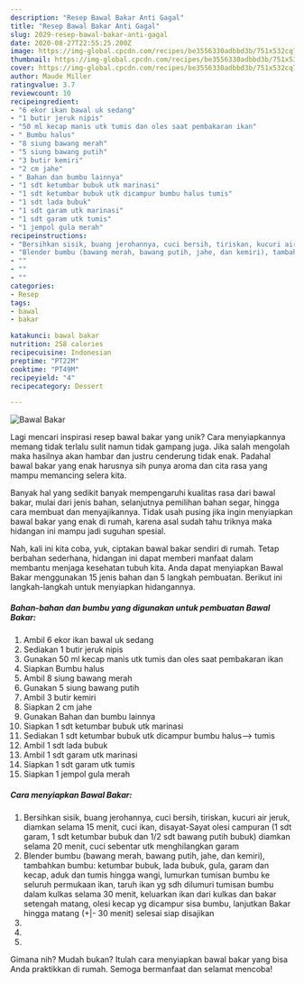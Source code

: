 ```yaml
---
description: "Resep Bawal Bakar Anti Gagal"
title: "Resep Bawal Bakar Anti Gagal"
slug: 2029-resep-bawal-bakar-anti-gagal
date: 2020-08-27T22:55:25.200Z
image: https://img-global.cpcdn.com/recipes/be3556330adbbd3b/751x532cq70/bawal-bakar-foto-resep-utama.jpg
thumbnail: https://img-global.cpcdn.com/recipes/be3556330adbbd3b/751x532cq70/bawal-bakar-foto-resep-utama.jpg
cover: https://img-global.cpcdn.com/recipes/be3556330adbbd3b/751x532cq70/bawal-bakar-foto-resep-utama.jpg
author: Maude Miller
ratingvalue: 3.7
reviewcount: 10
recipeingredient:
- "6 ekor ikan bawal uk sedang"
- "1 butir jeruk nipis"
- "50 ml kecap manis utk tumis dan oles saat pembakaran ikan"
- " Bumbu halus"
- "8 siung bawang merah"
- "5 siung bawang putih"
- "3 butir kemiri"
- "2 cm jahe"
- " Bahan dan bumbu lainnya"
- "1 sdt ketumbar bubuk utk marinasi"
- "1 sdt ketumbar bubuk utk dicampur bumbu halus tumis"
- "1 sdt lada bubuk"
- "1 sdt garam utk marinasi"
- "1 sdt garam utk tumis"
- "1 jempol gula merah"
recipeinstructions:
- "Bersihkan sisik, buang jerohannya, cuci bersih, tiriskan, kucuri air jeruk, diamkan selama 15 menit, cuci ikan, disayat-Sayat olesi campuran (1 sdt garam, 1 sdt ketumbar bubuk dan 1/2 sdt bawang putih bubuk) diamkan selama 20 menit, cuci sebentar utk menghilangkan garam"
- "Blender bumbu (bawang merah, bawang putih, jahe, dan kemiri), tambahkan bumbu: ketumbar bubuk, lada bubuk, gula, garam dan kecap, aduk dan tumis hingga wangi, lumurkan tumisan bumbu ke seluruh permukaan ikan, taruh ikan yg sdh dilumuri tumisan bumbu dalam kulkas selama 30 menit, keluarkan ikan dari kulkas dan bakar setengah matang, olesi kecap yg dicampur sisa bumbu, lanjutkan Bakar hingga matang (+|- 30 menit) selesai siap disajikan"
- ""
- ""
- ""
categories:
- Resep
tags:
- bawal
- bakar

katakunci: bawal bakar 
nutrition: 258 calories
recipecuisine: Indonesian
preptime: "PT22M"
cooktime: "PT49M"
recipeyield: "4"
recipecategory: Dessert

---
```



![Bawal Bakar](https://img-global.cpcdn.com/recipes/be3556330adbbd3b/751x532cq70/bawal-bakar-foto-resep-utama.jpg)

Lagi mencari inspirasi resep bawal bakar yang unik? Cara menyiapkannya memang tidak terlalu sulit namun tidak gampang juga. Jika salah mengolah maka hasilnya akan hambar dan justru cenderung tidak enak. Padahal bawal bakar yang enak harusnya sih punya aroma dan cita rasa yang mampu memancing selera kita.

Banyak hal yang sedikit banyak mempengaruhi kualitas rasa dari bawal bakar, mulai dari jenis bahan, selanjutnya pemilihan bahan segar, hingga cara membuat dan menyajikannya. Tidak usah pusing jika ingin menyiapkan bawal bakar yang enak di rumah, karena asal sudah tahu triknya maka hidangan ini mampu jadi suguhan spesial.




Nah, kali ini kita coba, yuk, ciptakan bawal bakar sendiri di rumah. Tetap berbahan sederhana, hidangan ini dapat memberi manfaat dalam membantu menjaga kesehatan tubuh kita. Anda dapat menyiapkan Bawal Bakar menggunakan 15 jenis bahan dan 5 langkah pembuatan. Berikut ini langkah-langkah untuk menyiapkan hidangannya.

<!--inarticleads1-->

##### Bahan-bahan dan bumbu yang digunakan untuk pembuatan Bawal Bakar:

1. Ambil 6 ekor ikan bawal uk sedang
1. Sediakan 1 butir jeruk nipis
1. Gunakan 50 ml kecap manis utk tumis dan oles saat pembakaran ikan
1. Siapkan  Bumbu halus
1. Ambil 8 siung bawang merah
1. Gunakan 5 siung bawang putih
1. Ambil 3 butir kemiri
1. Siapkan 2 cm jahe
1. Gunakan  Bahan dan bumbu lainnya
1. Siapkan 1 sdt ketumbar bubuk utk marinasi
1. Sediakan 1 sdt ketumbar bubuk utk dicampur bumbu halus—&gt; tumis
1. Ambil 1 sdt lada bubuk
1. Ambil 1 sdt garam utk marinasi
1. Siapkan 1 sdt garam utk tumis
1. Siapkan 1 jempol gula merah




<!--inarticleads2-->

##### Cara menyiapkan Bawal Bakar:

1. Bersihkan sisik, buang jerohannya, cuci bersih, tiriskan, kucuri air jeruk, diamkan selama 15 menit, cuci ikan, disayat-Sayat olesi campuran (1 sdt garam, 1 sdt ketumbar bubuk dan 1/2 sdt bawang putih bubuk) diamkan selama 20 menit, cuci sebentar utk menghilangkan garam
1. Blender bumbu (bawang merah, bawang putih, jahe, dan kemiri), tambahkan bumbu: ketumbar bubuk, lada bubuk, gula, garam dan kecap, aduk dan tumis hingga wangi, lumurkan tumisan bumbu ke seluruh permukaan ikan, taruh ikan yg sdh dilumuri tumisan bumbu dalam kulkas selama 30 menit, keluarkan ikan dari kulkas dan bakar setengah matang, olesi kecap yg dicampur sisa bumbu, lanjutkan Bakar hingga matang (+|- 30 menit) selesai siap disajikan
1. 
1. 
1. 




Gimana nih? Mudah bukan? Itulah cara menyiapkan bawal bakar yang bisa Anda praktikkan di rumah. Semoga bermanfaat dan selamat mencoba!

